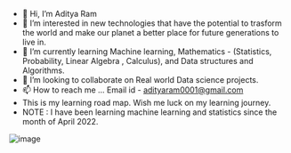 - 👋 Hi, I’m Aditya Ram
- 👀 I’m interested in new technologies that have the potential to trasform the world and make our planet a better place for future generations to live in.
- 🌱 I’m currently learning Machine learning, Mathematics - (Statistics, Probability, Linear Algebra , Calculus), and Data structures and Algorithms.
- 💞️ I’m looking to collaborate on Real world Data science projects.
- 📫 How to reach me ... Email id - adityaram0001@gmail.com
- This is my learning road map. Wish me luck on my learning journey.
- NOTE : I have been learning machine learning and statistics since the month of April 2022.
<!---
Adityaram0001/Adityaram0001 is a ✨ special ✨ repository because its `README.md` (this file) appears on your GitHub profile.
You can click the Preview link to take a look at your changes.
--->

![image](https://user-images.githubusercontent.com/104844607/185080327-795f53d2-cb4b-44b2-89b0-fc9483317c9d.png)
